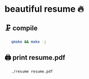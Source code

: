 # beautiful resume 🔥

## 🗜️ compile
```bash
   qmake && make -j
```

## 🖨️ print resume.pdf
```bash
   ./resume resume.pdf
```

